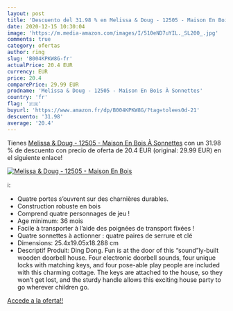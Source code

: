```yaml
---
layout: post
title: 'Descuento del 31.98 % en Melissa & Doug - 12505 - Maison En Bois '
date: 2020-12-15 10:30:04
image: 'https://m.media-amazon.com/images/I/510eND7uYIL._SL200_.jpg'
comments: true
category: ofertas
author: ring
slug: 'B004KPKW8G-fr'
actualPrice: 20.4 EUR
currency: EUR
price: 20.4
comparePrice: 29.99 EUR
prodname: 'Melissa & Doug - 12505 - Maison En Bois À Sonnettes'
country: 'fr'
flag: '🇫🇷'
buyurl: 'https://www.amazon.fr/dp/B004KPKW8G/?tag=tolees0d-21'
descuento: '31.98'
average: '20.4'
---
```


Tienes [Melissa & Doug - 12505 - Maison En Bois À Sonnettes](https://www.amazon.fr/dp/B004KPKW8G/?tag=tolees0d-21) con un 31.98 % de descuento con precio de oferta de 20.4 EUR (original: 29.99 EUR) en el siguiente enlace!

[![Melissa & Doug - 12505 - Maison En Bois ](https://m.media-amazon.com/images/I/510eND7uYIL._SL200_.jpg)](https://www.amazon.fr/dp/B004KPKW8G/?tag=tolees0d-21)

ℹ️:

- Quatre portes s’ouvrent sur des charnières durables.
- Construction robuste en bois
- Comprend quatre personnages de jeu !
- Age minimum: 36 mois
- Facile à transporter à l’aide des poignées de transport fixées !
- Quatre sonnettes à actionner : quatre paires de serrure et clé
- Dimensions: 25.4x19.05x18.288 cm
- Descriptif Produit: Ding Dong. Fun is at the door of this “sound”ly-built wooden doorbell house. Four electronic doorbell sounds, four unique locks with matching keys, and four pose-able play people are included with this charming cottage. The keys are attached to the house, so they won’t get lost, and the sturdy handle allows this exciting house party to go wherever children go.

[Accede a la oferta!!](https://www.amazon.fr/dp/B004KPKW8G/?tag=tolees0d-21)
